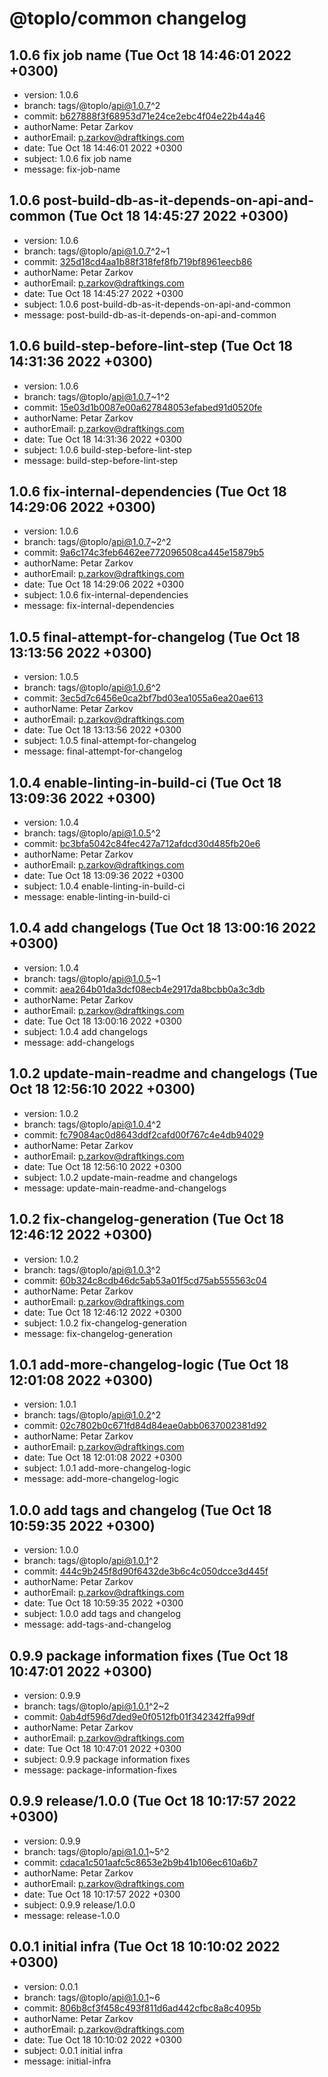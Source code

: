 # @toplo/common changelog
    
## 1.0.6 fix job name (Tue Oct 18 14:46:01 2022 +0300)
* version: 1.0.6
* branch: tags/@toplo/api@1.0.7^2
* commit: [b627888f3f68953d71e24ce2ebc4f04e22b44a46](https://github.com/petarzarkov/toplo/commit/b627888f3f68953d71e24ce2ebc4f04e22b44a46)
* authorName: Petar Zarkov
* authorEmail: p.zarkov@draftkings.com
* date: Tue Oct 18 14:46:01 2022 +0300
* subject: 1.0.6 fix job name
* message: fix-job-name

## 1.0.6 post-build-db-as-it-depends-on-api-and-common (Tue Oct 18 14:45:27 2022 +0300)
* version: 1.0.6
* branch: tags/@toplo/api@1.0.7^2~1
* commit: [325d18cd4aa1b88f318fef8fb719bf8961eecb86](https://github.com/petarzarkov/toplo/commit/325d18cd4aa1b88f318fef8fb719bf8961eecb86)
* authorName: Petar Zarkov
* authorEmail: p.zarkov@draftkings.com
* date: Tue Oct 18 14:45:27 2022 +0300
* subject: 1.0.6 post-build-db-as-it-depends-on-api-and-common
* message: post-build-db-as-it-depends-on-api-and-common

## 1.0.6 build-step-before-lint-step (Tue Oct 18 14:31:36 2022 +0300)
* version: 1.0.6
* branch: tags/@toplo/api@1.0.7~1^2
* commit: [15e03d1b0087e00a627848053efabed91d0520fe](https://github.com/petarzarkov/toplo/commit/15e03d1b0087e00a627848053efabed91d0520fe)
* authorName: Petar Zarkov
* authorEmail: p.zarkov@draftkings.com
* date: Tue Oct 18 14:31:36 2022 +0300
* subject: 1.0.6 build-step-before-lint-step
* message: build-step-before-lint-step

## 1.0.6 fix-internal-dependencies (Tue Oct 18 14:29:06 2022 +0300)
* version: 1.0.6
* branch: tags/@toplo/api@1.0.7~2^2
* commit: [9a6c174c3feb6462ee772096508ca445e15879b5](https://github.com/petarzarkov/toplo/commit/9a6c174c3feb6462ee772096508ca445e15879b5)
* authorName: Petar Zarkov
* authorEmail: p.zarkov@draftkings.com
* date: Tue Oct 18 14:29:06 2022 +0300
* subject: 1.0.6 fix-internal-dependencies
* message: fix-internal-dependencies

## 1.0.5 final-attempt-for-changelog (Tue Oct 18 13:13:56 2022 +0300)
* version: 1.0.5
* branch: tags/@toplo/api@1.0.6^2
* commit: [3ec5d7c6456e0ca2bf7bd03ea1055a6ea20ae613](https://github.com/petarzarkov/toplo/commit/3ec5d7c6456e0ca2bf7bd03ea1055a6ea20ae613)
* authorName: Petar Zarkov
* authorEmail: p.zarkov@draftkings.com
* date: Tue Oct 18 13:13:56 2022 +0300
* subject: 1.0.5 final-attempt-for-changelog
* message: final-attempt-for-changelog

## 1.0.4 enable-linting-in-build-ci (Tue Oct 18 13:09:36 2022 +0300)
* version: 1.0.4
* branch: tags/@toplo/api@1.0.5^2
* commit: [bc3bfa5042c84fec427a712afdcd30d485fb20e6](https://github.com/petarzarkov/toplo/commit/bc3bfa5042c84fec427a712afdcd30d485fb20e6)
* authorName: Petar Zarkov
* authorEmail: p.zarkov@draftkings.com
* date: Tue Oct 18 13:09:36 2022 +0300
* subject: 1.0.4 enable-linting-in-build-ci
* message: enable-linting-in-build-ci

## 1.0.4 add changelogs (Tue Oct 18 13:00:16 2022 +0300)
* version: 1.0.4
* branch: tags/@toplo/api@1.0.5~1
* commit: [aea264b01da3dcf08ecb4e2917da8bcbb0a3c3db](https://github.com/petarzarkov/toplo/commit/aea264b01da3dcf08ecb4e2917da8bcbb0a3c3db)
* authorName: Petar Zarkov
* authorEmail: p.zarkov@draftkings.com
* date: Tue Oct 18 13:00:16 2022 +0300
* subject: 1.0.4 add changelogs
* message: add-changelogs

## 1.0.2 update-main-readme and changelogs (Tue Oct 18 12:56:10 2022 +0300)
* version: 1.0.2
* branch: tags/@toplo/api@1.0.4^2
* commit: [fc79084ac0d8643ddf2cafd00f767c4e4db94029](https://github.com/petarzarkov/toplo/commit/fc79084ac0d8643ddf2cafd00f767c4e4db94029)
* authorName: Petar Zarkov
* authorEmail: p.zarkov@draftkings.com
* date: Tue Oct 18 12:56:10 2022 +0300
* subject: 1.0.2 update-main-readme and changelogs
* message: update-main-readme-and-changelogs

## 1.0.2 fix-changelog-generation (Tue Oct 18 12:46:12 2022 +0300)
* version: 1.0.2
* branch: tags/@toplo/api@1.0.3^2
* commit: [60b324c8cdb46dc5ab53a01f5cd75ab555563c04](https://github.com/petarzarkov/toplo/commit/60b324c8cdb46dc5ab53a01f5cd75ab555563c04)
* authorName: Petar Zarkov
* authorEmail: p.zarkov@draftkings.com
* date: Tue Oct 18 12:46:12 2022 +0300
* subject: 1.0.2 fix-changelog-generation
* message: fix-changelog-generation

## 1.0.1 add-more-changelog-logic (Tue Oct 18 12:01:08 2022 +0300)
* version: 1.0.1
* branch: tags/@toplo/api@1.0.2^2
* commit: [02c7802b0c671fd84d84eae0abb0637002381d92](https://github.com/petarzarkov/toplo/commit/02c7802b0c671fd84d84eae0abb0637002381d92)
* authorName: Petar Zarkov
* authorEmail: p.zarkov@draftkings.com
* date: Tue Oct 18 12:01:08 2022 +0300
* subject: 1.0.1 add-more-changelog-logic
* message: add-more-changelog-logic

## 1.0.0 add tags and changelog (Tue Oct 18 10:59:35 2022 +0300)
* version: 1.0.0
* branch: tags/@toplo/api@1.0.1^2
* commit: [444c9b245f8d90f6432de3b6c4c050dcce3d445f](https://github.com/petarzarkov/toplo/commit/444c9b245f8d90f6432de3b6c4c050dcce3d445f)
* authorName: Petar Zarkov
* authorEmail: p.zarkov@draftkings.com
* date: Tue Oct 18 10:59:35 2022 +0300
* subject: 1.0.0 add tags and changelog
* message: add-tags-and-changelog

## 0.9.9 package information fixes (Tue Oct 18 10:47:01 2022 +0300)
* version: 0.9.9
* branch: tags/@toplo/api@1.0.1^2~2
* commit: [0ab4df596d7ded9e0f0512fb01f342342ffa99df](https://github.com/petarzarkov/toplo/commit/0ab4df596d7ded9e0f0512fb01f342342ffa99df)
* authorName: Petar Zarkov
* authorEmail: p.zarkov@draftkings.com
* date: Tue Oct 18 10:47:01 2022 +0300
* subject: 0.9.9 package information fixes
* message: package-information-fixes

## 0.9.9 release/1.0.0 (Tue Oct 18 10:17:57 2022 +0300)
* version: 0.9.9
* branch: tags/@toplo/api@1.0.1~5^2
* commit: [cdaca1c501aafc5c8653e2b9b41b106ec610a6b7](https://github.com/petarzarkov/toplo/commit/cdaca1c501aafc5c8653e2b9b41b106ec610a6b7)
* authorName: Petar Zarkov
* authorEmail: p.zarkov@draftkings.com
* date: Tue Oct 18 10:17:57 2022 +0300
* subject: 0.9.9 release/1.0.0
* message: release-1.0.0

## 0.0.1 initial infra (Tue Oct 18 10:10:02 2022 +0300)
* version: 0.0.1
* branch: tags/@toplo/api@1.0.1~6
* commit: [806b8cf3f458c493f811d6ad442cfbc8a8c4095b](https://github.com/petarzarkov/toplo/commit/806b8cf3f458c493f811d6ad442cfbc8a8c4095b)
* authorName: Petar Zarkov
* authorEmail: p.zarkov@draftkings.com
* date: Tue Oct 18 10:10:02 2022 +0300
* subject: 0.0.1 initial infra
* message: initial-infra
